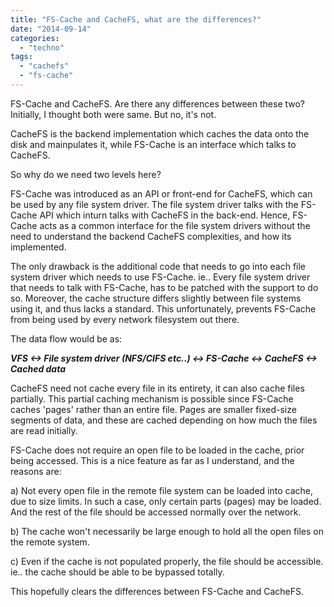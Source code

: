 ```yaml
---
title: "FS-Cache and CacheFS, what are the differences?"
date: "2014-09-14"
categories: 
  - "techno"
tags: 
  - "cachefs"
  - "fs-cache"
---
```


FS-Cache and CacheFS. Are there any differences between these two? Initially, I thought both were same. But no, it's not.

CacheFS is the backend implementation which caches the data onto the disk and mainpulates it, while FS-Cache is an interface which talks to CacheFS.

So why do we need two levels here?

FS-Cache was introduced as an API or front-end for CacheFS, which can be used by any file system driver. The file system driver talks with the FS-Cache API which inturn talks with CacheFS in the back-end. Hence, FS-Cache acts as a common interface for the file system drivers without the need to understand the backend CacheFS complexities, and how its implemented.

The only drawback is the additional code that needs to go into each file system driver which needs to use FS-Cache. ie.. Every file system driver that needs to talk with FS-Cache, has to be patched with the support to do so. Moreover, the cache structure differs slightly between file systems using it, and thus lacks a standard. This unfortunately, prevents FS-Cache from being used by every network filesystem out there.

The data flow would be as:

_**VFS <-> File system driver (NFS/CIFS etc..) <-> FS-Cache <-> CacheFS <-> Cached data**_

CacheFS need not cache every file in its entirety, it can also cache files partially. This partial caching mechanism is possible since FS-Cache caches 'pages' rather than an entire file. Pages are smaller fixed-size segments of data, and these are cached depending on how much the files are read initially.

FS-Cache does not require an open file to be loaded in the cache, prior being accessed. This is a nice feature as far as I understand, and the reasons are:

a) Not every open file in the remote file system can be loaded into cache, due to size limits. In such a case, only certain parts (pages) may be loaded. And the rest of the file should be accessed normally over the network.

b) The cache won't necessarily be large enough to hold all the open files on the remote system.

c) Even if the cache is not populated properly, the file should be accessible. ie.. the cache should be able to be bypassed totally.

This hopefully clears the differences between FS-Cache and CacheFS.

